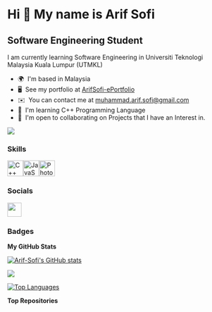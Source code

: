 Hi 👋 My name is Arif Sofi
==========================

Software Engineering Student
----------------------------

I am currently learning Software Engineering in Universiti Teknologi Malaysia Kuala Lumpur (UTMKL)

* 🌍  I'm based in Malaysia
* 🖥️  See my portfolio at [ArifSofi-ePortfolio](http://arif-sofi.github.io/)
* ✉️  You can contact me at [muhammad.arif.sofi@gmail.com](mailto:muhammad.arif.sofi@gmail.com)
* 🧠  I'm learning C++ Programming Language
* 🤝  I'm open to collaborating on Projects that I have an Interest in.

<a href="https://www.github.com/Arif-Sofi" target="_blank" rel="noreferrer"><img
src="https://img.shields.io/github/followers/Arif-Sofi?logo=github&style=for-the-badge&color=a855f7&labelColor=171717" /></a>

### Skills


<p align="left">
<a href="https://docs.microsoft.com/en-us/cpp/?view=msvc-170" target="_blank" rel="noreferrer"><img src="https://raw.githubusercontent.com/danielcranney/readme-generator/main/public/icons/skills/cplusplus-colored.svg" width="36" height="36" alt="C++" /></a><a href="https://developer.mozilla.org/en-US/docs/Web/JavaScript" target="_blank" rel="noreferrer"><img src="https://raw.githubusercontent.com/danielcranney/readme-generator/main/public/icons/skills/javascript-colored.svg" width="36" height="36" alt="JavaScript" /></a><a href="https://www.adobe.com/uk/products/photoshop.html" target="_blank" rel="noreferrer"><img src="https://raw.githubusercontent.com/danielcranney/readme-generator/main/public/icons/skills/photoshop-colored.svg" width="36" height="36" alt="Photoshop" /></a>
</p>


### Socials

<p align="left"> <a href="https://www.github.com/Arif-Sofi" target="_blank" rel="noreferrer"> <picture> <source media="(prefers-color-scheme: dark)" srcset="https://raw.githubusercontent.com/danielcranney/readme-generator/main/public/icons/socials/github-dark.svg" /> <source media="(prefers-color-scheme: light)" srcset="https://raw.githubusercontent.com/danielcranney/readme-generator/main/public/icons/socials/github.svg" /> <img src="https://raw.githubusercontent.com/danielcranney/readme-generator/main/public/icons/socials/github.svg" width="32" height="32" /> </picture> </a></p>

### Badges

<b>My GitHub Stats</b>

<a href="http://www.github.com/Arif-Sofi"><img src="https://github-readme-stats.vercel.app/api?username=Arif-Sofi&show_icons=true&hide=&count_private=true&title_color=ec4899&text_color=14b8a6&icon_color=a855f7&bg_color=171717&hide_border=true&show_icons=true" alt="Arif-Sofi's GitHub stats" /></a>

<a href="http://www.github.com/Arif-Sofi"><img src="https://github-readme-streak-stats.herokuapp.com/?user=Arif-Sofi&stroke=14b8a6&background=171717&ring=ec4899&fire=ec4899&currStreakNum=14b8a6&currStreakLabel=ec4899&sideNums=14b8a6&sideLabels=14b8a6&dates=14b8a6&hide_border=true" /></a>

<a href="https://github.com/Arif-Sofi" align="left"><img src="https://github-readme-stats.vercel.app/api/top-langs/?username=Arif-Sofi&langs_count=10&title_color=ec4899&text_color=14b8a6&icon_color=a855f7&bg_color=171717&hide_border=true&locale=en&custom_title=Top%20%Languages" alt="Top Languages" /></a>

<b>Top Repositories</b>

<div width="100%" align="center"></div><br /><br /><br /><br /><br /><br /><br />
